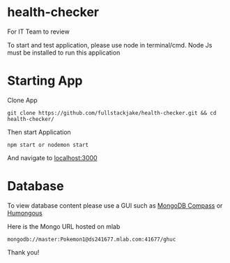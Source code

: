 # health-checker
For IT Team to review

To start and test application, please use node in terminal/cmd. Node Js must be installed to run this application

# Starting App

Clone App

```
git clone https://github.com/fullstackjake/health-checker.git && cd health-checker/
```
Then start Application

```
npm start or nodemon start
```

And navigate to [localhost:3000](http://localhost:3000/)

# Database
To view database content please use a GUI such as [MongoDB Compass](https://www.mongodb.com/products/compass)  or [Humongous](https://www.humongous.io/) 

Here is the Mongo URL hosted on mlab
```
mongodb://master:Pokemon1@ds241677.mlab.com:41677/ghuc
```

Thank you!
